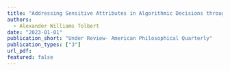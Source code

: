 ```yaml
---
title: "Addressing Sensitive Attributes in Algorithmic Decisions through Extended Conditional Independence"
authors:
  - Alexander Williams Tolbert
date: "2023-01-01"
publication_short: "Under Review- American Philosophical Quarterly"
publication_types: ["3"]
url_pdf:  
featured: false
---
```


